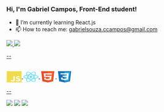 ### Hi, I'm Gabriel Campos, Front-End student!

- 🌱 I’m currently learning React.js
- 📫 How to reach me: gabrielsouza.ccampos@gmail.com

<div>
  <a href="https://github.com/gabrielCampos99">
  <img height="180em" src="https://github-readme-stats.vercel.app/api?username=gabrielCampos99&show_icons=true&theme=react&include_all_commits=true&count_private=true"/>
  <img height="180em" src="https://github-readme-stats.vercel.app/api/top-langs/?username=gabrielCampos99&layout=compact&langs_count=7&theme=react"/>
</div>

  --
  <div style="display: inline_block"><br>
  <img align="center" alt="Gab-Js" height="30" width="40" src="https://raw.githubusercontent.com/devicons/devicon/master/icons/javascript/javascript-plain.svg">
  <img align="center" alt="Gab-React" height="30" width="40" src="https://raw.githubusercontent.com/devicons/devicon/master/icons/react/react-original.svg">
  <img align="center" alt="Gab-HTML" height="30" width="40" src="https://raw.githubusercontent.com/devicons/devicon/master/icons/html5/html5-original.svg">
  <img align="center" alt="Gab-CSS" height="30" width="40" src="https://raw.githubusercontent.com/devicons/devicon/master/icons/css3/css3-original.svg">
</div>

  --
  <div> 
  <a href="https://www.instagram.com/gabrielcodedev/" target="_blank"><img src="https://img.shields.io/badge/-Instagram-%23E4405F?style=for-the-badge&logo=instagram&logoColor=white" target="_blank"></a>
   <a href = "mailto:gabrielsouza.ccampos@gmail.com"><img src="https://img.shields.io/badge/-Gmail-%23333?style=for-the-badge&logo=gmail&logoColor=white" target="_blank"></a>
  <a href="https://www.linkedin.com/in/gabriel-campos-a28b2b214/" target="_blank"><img src="https://img.shields.io/badge/-LinkedIn-%230077B5?style=for-the-badge&logo=linkedin&logoColor=white" target="_blank"></a> 

